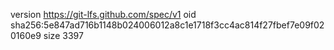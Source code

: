 version https://git-lfs.github.com/spec/v1
oid sha256:5e847ad716b1148b024006012a8c1e1718f3cc4ac814f27fbef7e09f020160e9
size 3397
